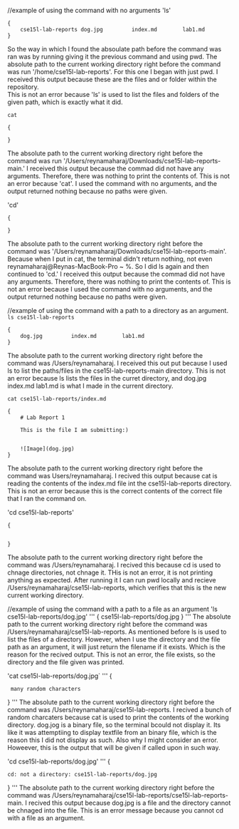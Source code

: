 //example of using the command with no arguments
'ls'
```
{
    cse15l-lab-reports dog.jpg         index.md        lab1.md
}
```
So the way in which I found the absoulate path before the command was ran was by running giving it the previous command and using pwd. The absolute path to the current working directory right before the command was run '/home/cse15l-lab-reports'. For this one I began with just pwd. 
I received this output because  these are the files and or folder within the repository.  
This is not an error because 'ls' is used to list the files and folders of the given path, which is exactly what it did. 



`cat`
```
{
  
}
```
The absolute path to the current working directory right before the command was run '/Users/reynamaharaj/Downloads/cse15l-lab-reports-main.'
I received this output because the commad did not have any arguments. Therefore, there was nothing to print the contents of. 
This is not an error because 'cat'. I used the command with no arguments, and the output returned nothing because no paths were given. 



'cd'
```
{
  
}
```
The absolute path to the current working directory right before the command was '/Users/reynamaharaj/Downloads/cse15l-lab-reports-main'. Because when I put in cat, the terminal didn't return nothing, not even reynamaharaj@Reynas-MacBook-Pro ~ %. So I did ls again and then continued to 'cd.'
I received this output because the commad did not have any arguments. Therefore, there was nothing to print the contents of. 
This is not an error because I used the command with no arguments, and the output returned nothing because no paths were given. 



//example of using the command with a path to a directory as an argument.
`ls cse15l-lab-reports`
```
{
    dog.jpg         index.md        lab1.md
}
```
The absolute path to the current working directory right before the command was /Users/reynamaharaj. 
I received this out put because I used ls to list the paths/files in the cse15l-lab-reports-main directory. 
This is not an error because ls lists the files in the curret directory, and  dog.jpg         index.md        lab1.md is what I made in the current directory. 

`cat cse15l-lab-reports/index.md`
```
{
    # Lab Report 1

    This is the file I am submitting:)


    ![Image](dog.jpg)
}
```

The absolute path to the current working directory right before the command was Users/reynamaharaj. 
I recived this output because cat is reading the contents of the index.md file int the cse15l-lab-reports directory. 
This is not an error because this is the correct contents of the correct file that I ran the command on. 

'cd cse15l-lab-reports'
```
{


}
```
The absolute path to the current working directory right before the command was /Users/reynamaharaj. 
I recived this because cd is used to chnage directories, not chnage it. 
THis is not an error, it is not printing anything as expected. After running it I can run pwd locally and recieve /Users/reynamaharaj/cse15l-lab-reports, which verifies that this is the new current working directory.




//example of using the command with a path to a file as an argument
'ls cse15l-lab-reports/dog.jpg'
'''
{
     cse15l-lab-reports/dog.jpg
}
'''
The absolute path to the current working directory right before the command was /Users/reynamaharaj/cse15l-lab-reports. 
As mentioned before ls is used to list the files of a directory. However, when I use the directory and the file path as an argument, it will just return the filename if it exists. Which is the reason for the recived output. 
This is not an error, the file exists, so the directory and the file given was printed. 


'cat cse15l-lab-reports/dog.jpg`
'''
{
   
     many random characters
}
'''
The absolute path to the current working directory right before the command was /Users/reynamaharaj/cse15l-lab-reports. 
I recived a bunch of random charcaters because cat is used to print the contents of the working directory. dog.jog is a binary file, so the terminal bcould not display it. Its like it was attemptiing to display textfile from an binary file, which is the reason this I did not display as such. Also why I might consider an error. Howeever, this is the output that will be given if called upon in such way. 




'cd cse15l-lab-reports/dog.jpg'
'''
{
    
    cd: not a directory: cse15l-lab-reports/dog.jpg
}
'''
The absolute path to the current working directory right before the command was /Users/reynamaharaj/cse15l-lab-reports/cse15l-lab-reports-main. 
I recived this output because dog.jpg is a file and the directory cannot be chnaged into the file. 
This is an error message because you cannot cd with a file as an argument. 




